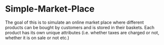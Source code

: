 # Simple-Market-Place
The goal of this is to simulate an online market place where different products can be bought by
customers and is stored in their baskets. Each product has its own unique attributes (i.e. whether
taxes are charged or not, whether it is on sale or not etc.)
